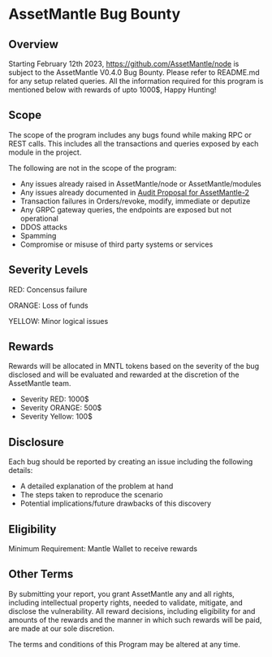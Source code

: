 
# AssetMantle Bug Bounty

## Overview
Starting February 12th 2023, https://github.com/AssetMantle/node is subject to the AssetMantle V0.4.0 Bug Bounty.
Please refer to README.md for any setup related queries.
All the information required for this program is mentioned below with rewards of upto 1000$, Happy Hunting!

## Scope
The scope of the program includes any bugs found while making RPC or REST calls. This includes all the transactions and queries exposed by each module in the project.

The following are not in the scope of the program:
  - Any issues already raised in AssetMantle/node or AssetMantle/modules
  - Any issues already documented in [Audit Proposal for AssetMantle-2](https://github.com/AssetMantle/Bug-Bounty/blob/master/Audit%20Proposal%20For%20AssetMantle-2.pdf)
  - Transaction failures in Orders/revoke, modify, immediate or deputize 
  - Any GRPC gateway queries, the endpoints are exposed but not operational
  - DDOS attacks
  - Spamming
  - Compromise or misuse of third party systems or services

## Severity Levels
RED: Concensus failure

ORANGE: Loss of funds

YELLOW: Minor logical issues 

## Rewards
Rewards will be allocated in MNTL tokens based on the severity of the bug disclosed and will be evaluated and rewarded at the discretion of the AssetMantle team.
  - Severity RED: 1000$
  - Severity ORANGE: 500$
  - Severity Yellow: 100$
  
## Disclosure
Each bug should be reported by creating an issue including the following details:
  - A detailed explanation of the problem at hand
  - The steps taken to reproduce the scenario
  - Potential implications/future drawbacks of this discovery
  
## Eligibility
Minimum Requirement: Mantle Wallet to receive rewards

## Other Terms

By submitting your report, you grant AssetMantle any and all rights, including intellectual property rights, needed to validate, mitigate, and disclose the vulnerability. All reward decisions, including eligibility for and amounts of the rewards and the manner in which such rewards will be paid, are made at our sole discretion.

The terms and conditions of this Program may be altered at any time.
